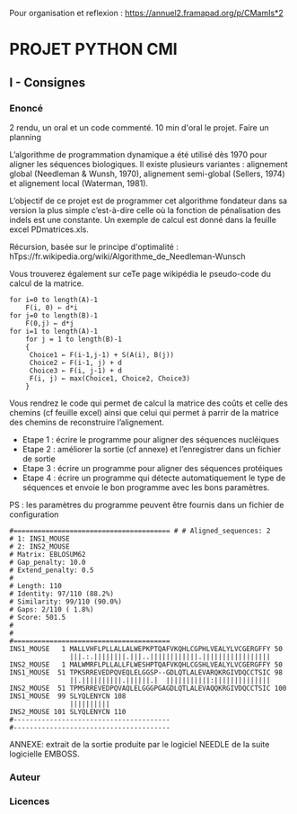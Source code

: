 Pour organisation et reflexion : https://annuel2.framapad.org/p/CMamIs*2

# PROJET PYTHON CMI
## I - Consignes
### Enoncé
2 rendu, un oral et un code commenté.
10 min d'oral le projet.
Faire un planning


L’algorithme de programmation dynamique a été utilisé dès 1970 pour aligner les séquences biologiques. Il existe plusieurs variantes : alignement global (Needleman & Wunsh, 1970), alignement semi-global (Sellers, 1974) et alignement local (Waterman, 1981).

L’objectif de ce projet est de programmer cet algorithme fondateur dans sa version la plus simple c’est-à-dire celle où la fonction de pénalisation des indels est une constante. Un exemple de calcul est donné dans la feuille excel PDmatrices.xls.

Récursion, basée sur le principe d'optimalité : 
hTps://fr.wikipedia.org/wiki/Algorithme_de_Needleman-Wunsch

Vous trouverez également sur ceTe page wikipédia le pseudo-code du calcul de la matrice.
```
for i=0 to length(A)-1
    F(i, 0) ← d*i
for j=0 to length(B)-1
    F(0,j) ← d*j 
for i=1 to length(A)-1
	for j = 1 to length(B)-1 
	{
	 Choice1 ← F(i-1,j-1) + S(A(i), B(j))
	 Choice2 ← F(i-1, j) + d
	 Choice3 ← F(i, j-1) + d
	 F(i, j) ← max(Choice1, Choice2, Choice3)
	}
```
Vous rendrez le code qui permet de calcul la matrice des coûts et celle des chemins (cf feuille excel) ainsi que celui qui permet à parrir de la matrice des chemins de reconstruire l’alignement.
- Etape 1 : écrire le programme pour aligner des séquences nucléiques
- Etape 2 : améliorer la sortie (cf annexe) et l’enregistrer dans un fichier de sortie
- Etape 3 : écrire un programme pour aligner des séquences protéiques
- Etape 4 : écrire un programme qui détecte automatiquement le type de séquences et envoie le bon programme avec les bons paramètres.

PS : les paramètres du programme peuvent être fournis dans un fichier de configuration 
```
#======================================= # # Aligned_sequences: 2
# 1: INS1_MOUSE
# 2: INS2_MOUSE
# Matrix: EBLOSUM62
# Gap_penalty: 10.0
# Extend_penalty: 0.5
#
# Length: 110
# Identity: 97/110 (88.2%)
# Similarity: 99/110 (90.0%)
# Gaps: 2/110 ( 1.8%)
# Score: 501.5
#
#
#=======================================
INS1_MOUSE   1 MALLVHFLPLLALLALWEPKPTQAFVKQHLCGPHLVEALYLVCGERGFFY 50
               |||.:.||||||||.|||..||||||||||||.|||||||||||||||||
INS2_MOUSE   1 MALWMRFLPLLALLFLWESHPTQAFVKQHLCGSHLVEALYLVCGERGFFY 50
INS1_MOUSE  51 TPKSRREVEDPQVEQLELGGSP--GDLQTLALEVARQKRGIVDQCCTSIC 98
               ||.||||||||||.||||||.|  |||||||||||:||||||||||||||
INS2_MOUSE  51 TPMSRREVEDPQVAQLELGGGPGAGDLQTLALEVAQQKRGIVDQCCTSIC 100 INS1_MOUSE  99 SLYQLENYCN 108
               ||||||||||
INS2_MOUSE 101 SLYQLENYCN 110
#---------------------------------------
#---------------------------------------
```
ANNEXE: extrait de la sortie produite par le logiciel NEEDLE de la suite logicielle EMBOSS.

### Auteur
### Licences
